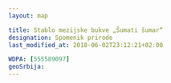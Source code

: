 ```yaml
---
layout: map

title: Stablo mezijske bukve „Šumati šumar“
designation: Spomenik prirode
last_modified_at: 2018-06-02T23:12:21+02:00

WDPA: [555589097]
geoSrbija:
---
```

